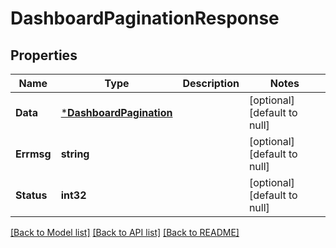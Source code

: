 # DashboardPaginationResponse

## Properties
Name | Type | Description | Notes
------------ | ------------- | ------------- | -------------
**Data** | [***DashboardPagination**](DashboardPagination.md) |  | [optional] [default to null]
**Errmsg** | **string** |  | [optional] [default to null]
**Status** | **int32** |  | [optional] [default to null]

[[Back to Model list]](../README.md#documentation-for-models) [[Back to API list]](../README.md#documentation-for-api-endpoints) [[Back to README]](../README.md)


